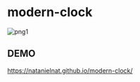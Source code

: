# modern-clock

![png1](https://github.com/NatanielNat/modern-clock/assets/119494134/32b2cc54-2b56-4cc9-815c-cfa5da380ed5)


## DEMO

https://natanielnat.github.io/modern-clock/




